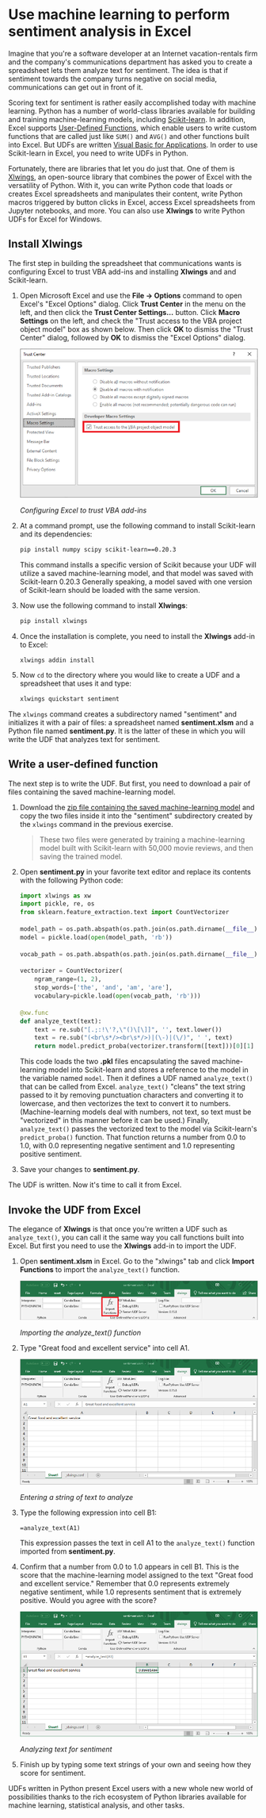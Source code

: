 # Use machine learning to perform sentiment analysis in Excel

Imagine that you're a software developer at an Internet vacation-rentals firm and the company's communications department has asked you to create a spreadsheet lets them analyze text for sentiment. The idea is that if sentiment towards the company turns negative on social media, communications can get out in front of it.

Scoring text for sentiment is rather easily accomplished today with machine learning. Python has a number of world-class libraries available for building and training machine-learning models, including [Scikit-learn](https://scikit-learn.org/stable/index.html). In addition, Excel supports [User-Defined Functions](https://support.office.com/en-ie/article/create-custom-functions-in-excel-2f06c10b-3622-40d6-a1b2-b6748ae8231f), which enable users to write custom functions that are called just like `SUM()` and `AVG()` and other functions built into Excel. But UDFs are written [Visual Basic for Applications](https://en.wikipedia.org/wiki/Visual_Basic_for_Applications). In order to use Scikit-learn in Excel, you need to write UDFs in Python.

Fortunately, there are libraries that let you do just that. One of them is [Xlwings](https://www.xlwings.org/), an open-source library that combines the power of Excel with the versatility of Python. With it, you can write Python code that loads or creates Excel spreadsheets and manipulates their content, write Python macros triggered by button clicks in Excel, access Excel spreadsheets from Jupyter notebooks, and more. You can also use **Xlwings** to write Python UDFs for Excel for Windows.

## Install Xlwings

The first step in building the spreadsheet that communications wants is configuring Excel to trust VBA add-ins and installing **Xlwings** and and Scikit-learn.

1. Open Microsoft Excel and use the **File -> Options** command to open Excel's "Excel Options" dialog. Click **Trust Center** in the menu on the left, and then click the **Trust Center Settings...** button. Click **Macro Settings** on the left, and check the "Trust access to the VBA project object model" box as shown below. Then click **OK** to dismiss the "Trust Center" dialog, followed by **OK** to dismiss the "Excel Options" dialog.

	![Configuring Excel to trust VBA add-ins](media/trust-vba.png)

	_Configuring Excel to trust VBA add-ins_

1. At a command prompt, use the following command to install Scikit-learn and its dependencies:

	```bash
	pip install numpy scipy scikit-learn==0.20.3
	```

	This command installs a specific version of Scikit because your UDF will utilize a saved machine-learning model, and that model was saved with Scikit-learn 0.20.3 Generally speaking, a model saved with one version of Scikit-learn should be loaded with the same version.

1. Now use the following command to install **Xlwings**:

	```bash
	pip install xlwings
	```

1. Once the installation is complete, you need to install the **Xlwings** add-in to Excel:

	```
	xlwings addin install
	```

1. Now `cd` to the directory where you would like to create a UDF and a spreadsheet that uses it and type:

	```bash
	xlwings quickstart sentiment
	```

The `xlwings` command creates a subdirectory named "sentiment" and initializes it with a pair of files: a spreadsheet named **sentiment.xlsm** and a Python file named **sentiment.py**. It is the latter of these in which you will write the UDF that analyzes text for sentiment.

## Write a user-defined function

The next step is to write the UDF. But first, you need to download a pair of files containing the saved machine-learning model.

1. Download the [zip file containing the saved machine-learning model](https://topcs.blob.core.windows.net/public/office-python-resources.zip) and copy the two files inside it into the "sentiment" subdirectory created by the `xlwings` command in the previous exercise.

	> These two files were generated by training a machine-learning model built with Scikit-learn with 50,000 movie reviews, and then saving the trained model. 

1. Open **sentiment.py** in your favorite text editor and replace its contents with the following Python code:

	```python
	import xlwings as xw
	import pickle, re, os
	from sklearn.feature_extraction.text import CountVectorizer
	
	model_path = os.path.abspath(os.path.join(os.path.dirname(__file__), 'sentiment_analysis.pkl'))
	model = pickle.load(open(model_path, 'rb'))
	
	vocab_path = os.path.abspath(os.path.join(os.path.dirname(__file__), 'vocabulary.pkl'))
	
	vectorizer = CountVectorizer(
	    ngram_range=(1, 2),
	    stop_words=['the', 'and', 'am', 'are'],
	    vocabulary=pickle.load(open(vocab_path, 'rb')))
	
	@xw.func
	def analyze_text(text):
	    text = re.sub("[.;:!\'?,\"()\[\]]", '', text.lower())
	    text = re.sub("(<br\s*/><br\s*/>)|(\-)|(\/)", ' ', text)
	    return model.predict_proba(vectorizer.transform([text]))[0][1]
	```

	This code loads the two **.pkl** files encapsulating the saved machine-learning model into Scikit-learn and stores a reference to the model in the variable named `model`. Then it defines a UDF named `analyze_text()` that can be called from Excel. `analyze_text()` "cleans" the text string passed to it by removing punctuation characters and converting it to lowercase, and then vectorizes the text to convert it to numbers. (Machine-learning models deal with numbers, not text, so text must be "vectorized" in this manner before it can be used.) Finally, `analyze_text()` passes the vectorized text to the model via Scikit-learn's `predict_proba()` function. That function returns a number from 0.0 to 1.0, with 0.0 representing negative sentiment and 1.0 representing positive sentiment.

1. Save your changes to **sentiment.py**.

The UDF is written. Now it's time to call it from Excel.

## Invoke the UDF from Excel

The elegance of **Xlwings** is that once you're written a UDF such as `analyze_text()`, you can call it the same way you call functions built into Excel. But first you need to use the **Xlwings** add-in to import the UDF.

1. Open **sentiment.xlsm** in Excel. Go to the "xlwings" tab and click **Import Functions** to import the `analyze_text()` function.

	![Importing the analyze_text() function](media/import-functions.png)

	_Importing the analyze_text() function_

1. Type "Great food and excellent service" into cell A1.

	![Entering a string of text to analyze](media/excel-1.png)

	_Entering a string of text to analyze_

1. Type the following expression into cell B1:

	```
	=analyze_text(A1)
	```

	This expression passes the text in cell A1 to the `analyze_text()` function imported from **sentiment.py**.

1. Confirm that a number from 0.0 to 1.0 appears in cell B1. This is the score that the machine-learning model assigned to the text "Great food and excellent service." Remember that 0.0 represents extremely negative sentiment, while 1.0 represents sentiment that is extremely positive. Would you agree with the score?

	![Analyzing text for sentiment](media/excel-2.png)

	_Analyzing text for sentiment_

1. Finish up by typing some text strings of your own and seeing how they score for sentiment.

UDFs written in Python present Excel users with a new whole new world of possibilities thanks to the rich ecosystem of Python libraries available for machine learning, statistical analysis, and other tasks.
